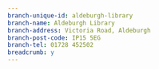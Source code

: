```yaml
---
branch-unique-id: aldeburgh-library
branch-name: Aldeburgh Library
branch-address: Victoria Road, Aldeburgh
branch-post-code: IP15 5EG
branch-tel: 01728 452502
breadcrumb: y
---
```


